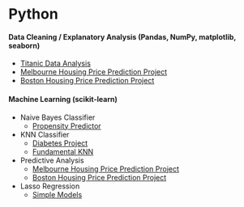 # Python


#### Data Cleaning / Explanatory Analysis (Pandas, NumPy, matplotlib, seaborn)
  - [Titanic Data Analysis](https://github.com/YutaUtah/Python/tree/master/Titanics)
  - [Melbourne Housing Price Prediction Project](https://github.com/YutaUtah/Python/tree/master/melbourne)
  - [Boston Housing Price Prediction Project](https://github.com/YutaUtah/Python/tree/master/houseprice%20prediction%20project)

#### Machine Learning (scikit-learn)
  - Naive Bayes Classifier
    - [Propensity Predictor](https://github.com/YutaUtah/Python/tree/master/Bayes%20NB)
  - KNN Classifier
    - [Diabetes Project](https://github.com/YutaUtah/Python/tree/master/diabetes%20project)
    - [Fundamental KNN](https://github.com/YutaUtah/Python/tree/master/assignment)
  - Predictive Analysis  
    - [Melbourne Housing Price Prediction Project](https://github.com/YutaUtah/Python/tree/master/melbourne)
    - [Boston Housing Price Prediction Project](https://github.com/YutaUtah/Python/tree/master/houseprice%20prediction%20project)
  - Lasso Regression
    - [Simple Models](https://github.com/YutaUtah/Python/blob/master/lasso:ridge.py)
